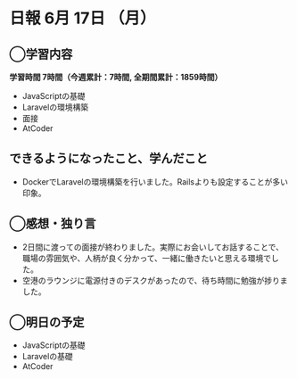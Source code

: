 # 日報  6月 17日 （月）

## ◯学習内容

**学習時間  7時間（今週累計：7時間, 全期間累計：1859時間）**

- JavaScriptの基礎
- Laravelの環境構築
- 面接
- AtCoder

## できるようになったこと、学んだこと

- DockerでLaravelの環境構築を行いました。Railsよりも設定することが多い印象。

## ◯感想・独り言

- 2日間に渡っての面接が終わりました。実際にお会いしてお話することで、職場の雰囲気や、人柄が良く分かって、一緒に働きたいと思える環境でした。
- 空港のラウンジに電源付きのデスクがあったので、待ち時間に勉強が捗りました。

## ◯明日の予定

- JavaScriptの基礎
- Laravelの基礎
- AtCoder
